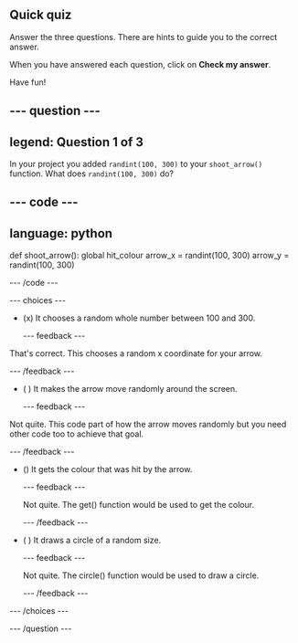 ## Quick quiz

Answer the three questions. There are hints to guide you to the correct answer.

When you have answered each question, click on **Check my answer**.

Have fun!

--- question ---
---
legend: Question 1 of 3
---
In your project you added `randint(100, 300)` to your `shoot_arrow()` function. What does `randint(100, 300)` do?

--- code ---
---
language: python
---

def shoot_arrow():
    global hit_colour
    arrow_x = randint(100, 300)
    arrow_y = randint(100, 300)
  
--- /code ---

--- choices ---

- (x) It chooses a random whole number between 100 and 300.

  --- feedback ---

That's correct. This chooses a random x coordinate for your arrow. 

  --- /feedback ---

- ( ) It makes the arrow move randomly around the screen.

  --- feedback ---

Not quite. This code part of how the arrow moves randomly but you need other code too to achieve that goal. 

  --- /feedback ---

- () It gets the colour that was hit by the arrow.

  --- feedback ---

  Not quite. The get() function would be used to get the colour. 

  --- /feedback ---

- ( ) It draws a circle of a random size.

  --- feedback ---

  Not quite. The circle() function would be used to draw a circle.

  --- /feedback ---

--- /choices ---

--- /question ---
